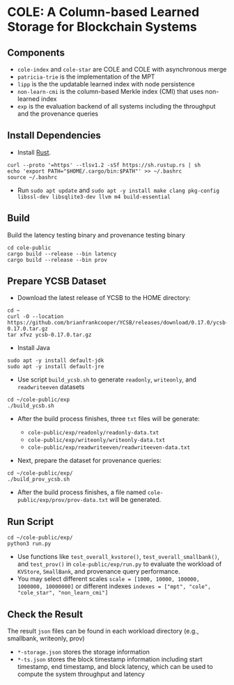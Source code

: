 # COLE: A Column-based Learned Storage for Blockchain Systems
## Components
- `cole-index` and `cole-star` are COLE and COLE with asynchronous merge
- `patricia-trie` is the implementation of the MPT
- `lipp` is the the updatable learned index with node persistence
- `non-learn-cmi` is the column-based Merkle index (CMI) that uses non-learned index
- `exp` is the evaluation backend of all systems including the throughput and the provenance queries

## Install Dependencies
- Install [Rust](https://rustup.rs).
```
curl --proto '=https' --tlsv1.2 -sSf https://sh.rustup.rs | sh
echo 'export PATH="$HOME/.cargo/bin:$PATH"' >> ~/.bashrc
source ~/.bashrc
```
- Run `sudo apt update` and `sudo apt -y install make clang pkg-config libssl-dev libsqlite3-dev llvm m4 build-essential`

## Build
Build the latency testing binary and provenance testing binary
```
cd cole-public
cargo build --release --bin latency
cargo build --release --bin prov
```

## Prepare YCSB Dataset
* Download the latest release of YCSB to the HOME directory:
```
cd ~
curl -O --location https://github.com/brianfrankcooper/YCSB/releases/download/0.17.0/ycsb-0.17.0.tar.gz
tar xfvz ycsb-0.17.0.tar.gz
```
* Install Java
```
sudo apt -y install default-jdk
sudo apt -y install default-jre
```
* Use script `build_ycsb.sh` to generate `readonly`, `writeonly`, and `readwriteeven` datasets
```
cd ~/cole-public/exp
./build_ycsb.sh
```

* After the build process finishes, three `txt` files will be generate:
    * `cole-public/exp/readonly/readonly-data.txt`
    * `cole-public/exp/writeonly/writeonly-data.txt`
    * `cole-public/exp/readwriteeven/readwriteeven-data.txt`

* Next, prepare the dataset for provenance queries:
```
cd ~/cole-public/exp/
./build_prov_ycsb.sh
```

* After the build process finishes, a file named `cole-public/exp/prov/prov-data.txt` will be generated.

## Run Script
```
cd ~/cole-public/exp/
python3 run.py
```

* Use functions like `test_overall_kvstore()`, `test_overall_smallbank()`, and `test_prov()` in `cole-public/exp/run.py` to evaluate the workload of `KVStore`, `SmallBank`, and provenance query performance.
* You may select different scales `scale = [1000, 10000, 100000, 1000000, 10000000]` or different indexes `indexes = ["mpt", "cole", "cole_star", "non_learn_cmi"]`

## Check the Result

The result `json` files can be found in each workload directory (e.g., smallbank, writeonly, prov)

* `*-storage.json` stores the storage information
* `*-ts.json` stores the block timestamp information including start timestamp, end timestamp, and block latency, which can be used to compute the system throughput and latency